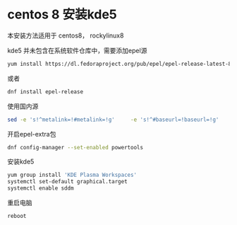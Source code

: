 # centos 8 安装kde5

本安装方法适用于 centos8， rockylinux8

kde5 并未包含在系统软件仓库中，需要添加epel源

```bash
yum install https://dl.fedoraproject.org/pub/epel/epel-release-latest-8.noarch.rpm
```

或者

```bash
dnf install epel-release
```

使用国内源

```bash
sed -e 's!^metalink=!#metalink=!g'     -e 's!^#baseurl=!baseurl=!g'     -e 's!//download\.fedoraproject\.org/pub!//mirrors.tuna.tsinghua.edu.cn!g'     -e 's!http://mirrors!https://mirrors!g'     -i /etc/yum.repos.d/epel.repo
```

开启epel-extra包

```bash
dnf config-manager --set-enabled powertools
```

安装kde5

```bash
yum group install 'KDE Plasma Workspaces'
systemctl set-default graphical.target
systemctl enable sddm
```

重启电脑

```bash
reboot
```